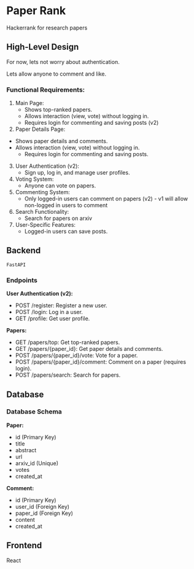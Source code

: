 # Paper Rank
Hackerrank for research papers

## High-Level Design

For now, lets not worry about authentication. 

Lets allow anyone to comment and like.
### Functional Requirements:
1. Main Page:
   - Shows top-ranked papers.
   - Allows interaction (view, vote) without logging in.
	- Requires login for commenting and saving posts (v2)
2.	Paper Details Page:
  - Shows paper details and comments. 
  - Allows interaction (view, vote) without logging in.
	- Requires login for commenting and saving posts.
3.	User Authentication (v2):
	- Sign up, log in, and manage user profiles.
4.	Voting System:
	- Anyone can vote on papers.
5.	Commenting System:
	- Only logged-in users can comment on papers (v2) - v1 will allow non-logged in users to comment
6.	Search Functionality:
	- Search for papers on arxiv
7.	User-Specific Features:
	- Logged-in users can save posts.



## Backend
`FastAPI`

### Endpoints
**User Authentication (v2):**
- POST /register: Register a new user.
- POST /login: Log in a user.
- GET /profile: Get user profile.

**Papers:**

- GET /papers/top: Get top-ranked papers.
- GET /papers/{paper_id}: Get paper details and comments.
- POST /papers/{paper_id}/vote: Vote for a paper.
- POST /papers/{paper_id}/comment: Comment on a paper (requires login).
- POST /papers/search: Search for papers.

## Database

### Database Schema
**Paper:**
- id (Primary Key)
- title
- abstract
- url
- arxiv_id (Unique)
- votes
- created_at

**Comment:**
- id (Primary Key)
- user_id (Foreign Key)
- paper_id (Foreign Key)
- content
- created_at



## Frontend
React


